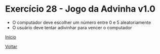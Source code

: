 # Exercício 28 - Jogo da Advinha v1.0

- O computador deve escolher um número entre 0 e 5 aleatoriamente
- O usuário deve tentar adivinhar para vencer o computador

[Início](https://github.com/NandesLima/desafios-python)

[Voltar](https://github.com/NandesLima/desafios-python/tree/main/04.%20Condi%C3%A7%C3%B5es%20de%20decis%C3%A3o)